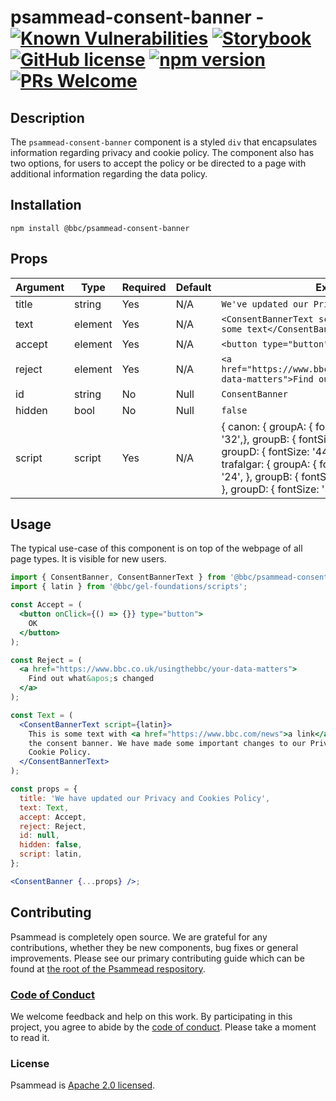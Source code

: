 # psammead-consent-banner - [![Known Vulnerabilities](https://snyk.io/test/github/bbc/psammead/badge.svg?targetFile=packages%2Fcomponents%2Fpsammead-consent-banner%2Fpackage.json)](https://snyk.io/test/github/bbc/psammead?targetFile=packages%2Fcomponents%2Fpsammead-consent-banner%2Fpackage.json) [![Storybook](https://raw.githubusercontent.com/storybooks/brand/master/badge/badge-storybook.svg?sanitize=true)](https://bbc.github.io/psammead/?path=/story/consent-banner--default) [![GitHub license](https://img.shields.io/badge/license-Apache%202.0-blue.svg)](https://github.com/bbc/psammead/blob/latest/LICENSE) [![npm version](https://img.shields.io/npm/v/@bbc/psammead-consent-banner.svg)](https://www.npmjs.com/package/@bbc/psammead-consent-banner) [![PRs Welcome](https://img.shields.io/badge/PRs-welcome-brightgreen.svg)](https://github.com/bbc/psammead/blob/latest/CONTRIBUTING.md)

## Description

The `psammead-consent-banner` component is a styled `div` that encapsulates information regarding privacy and cookie policy. The component also has two options, for users to accept the policy or be directed to a page with additional information regarding the data policy.

<!-- ### When not to use this component -->

## Installation

`npm install @bbc/psammead-consent-banner`

## Props

<!-- prettier-ignore -->
| Argument | Type | Required | Default | Example |
| -------- | ---- | -------- | ------- | --------|
| title | string | Yes | N/A | `We've updated our Privacy and Cookies Policy` |
| text | element | Yes | N/A | `<ConsentBannerText script={script}> This is some text</ConsentBannerText>` |
| accept | element | Yes | N/A | `<button type="button">Accept</button>` |
| reject | element | Yes | N/A | `<a href="https://www.bbc.co.uk/usingthebbc/your-data-matters">Find out what's changed</a>` |
| id | string | No | Null | `ConsentBanner` |
| hidden | bool | No | Null | `false` |
| script | script | Yes | N/A | { canon: { groupA: { fontSize: '28', lineHeight: '32',}, groupB: { fontSize: '32', lineHeight: '36', }, groupD: { fontSize: '44', lineHeight: '48', }, }, trafalgar: { groupA: { fontSize: '20', lineHeight: '24', }, groupB: { fontSize: '24', lineHeight: '28', }, groupD: { fontSize: '32', lineHeight: '36', }, }, } |

## Usage

The typical use-case of this component is on top of the webpage of all page types. It is visible for new users.

```jsx
import { ConsentBanner, ConsentBannerText } from '@bbc/psammead-consent-banner';
import { latin } from '@bbc/gel-foundations/scripts';

const Accept = (
  <button onClick={() => {}} type="button">
    OK
  </button>
);

const Reject = (
  <a href="https://www.bbc.co.uk/usingthebbc/your-data-matters">
    Find out what&apos;s changed
  </a>
);

const Text = (
  <ConsentBannerText script={latin}>
    This is some text with <a href="https://www.bbc.com/news">a link</a> inside
    the consent banner. We have made some important changes to our Privacy and
    Cookie Policy.
  </ConsentBannerText>
);

const props = {
  title: 'We have updated our Privacy and Cookies Policy',
  text: Text,
  accept: Accept,
  reject: Reject,
  id: null,
  hidden: false,
  script: latin,
};

<ConsentBanner {...props} />;
```

<!-- ## Accessibility notes -->

<!-- ## Roadmap -->

<!-- ## Additional notes -->

## Contributing

Psammead is completely open source. We are grateful for any contributions, whether they be new components, bug fixes or general improvements. Please see our primary contributing guide which can be found at [the root of the Psammead respository](https://github.com/bbc/psammead/blob/latest/CONTRIBUTING.md).

### [Code of Conduct](https://github.com/bbc/psammead/blob/latest/CODE_OF_CONDUCT.md)

We welcome feedback and help on this work. By participating in this project, you agree to abide by the [code of conduct](https://github.com/bbc/psammead/blob/latest/CODE_OF_CONDUCT.md). Please take a moment to read it.

### License

Psammead is [Apache 2.0 licensed](https://github.com/bbc/psammead/blob/latest/LICENSE).
